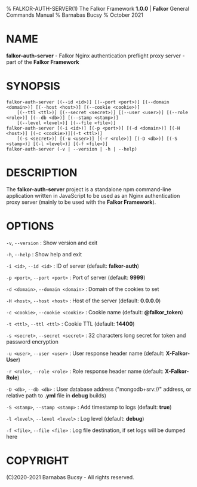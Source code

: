 % FALKOR-AUTH-SERVER(1) The Falkor Framework **1.0.0** | **Falkor** General Commands Manual
% Barnabas Bucsy
% October 2021

# NAME

**falkor-auth-server** - Falkor Nginx authentication preflight proxy server - part of the **Falkor Framework**

# SYNOPSIS

```
falkor-auth-server [(--id <id>)] [(--port <port>)] [(--domain <domain>)] [(--host <host>)] [(--cookie <cookie>)]
    [(--ttl <ttl>)] [(--secret <secret>)] [(--user <user>)] [(--role <role>)] [(--db <db>)] [(--stamp <stamp>)]
    [(--level <level>)] [(--file <file>)]
falkor-auth-server [(-i <id>)] [(-p <port>)] [(-d <domain>)] [(-H <host>)] [(-c <cookie>)][(-t <ttl>)] 
    [(-s <secret>)] [(-u <user>)] [(-r <role>)] [(-D <db>)] [(-S <stamp>)] [(-l <level>)] [(-f <file>)]
falkor-auth-server (-v | --version | -h | --help)
```

# DESCRIPTION

The **falkor-auth-server** project is a standalone npm command-line application written in JavaScript to be used as an Nginx authentication proxy server (mainly to be used with the **Falkor Framework**).

# OPTIONS

`-v`, `--version`
:   Show version and exit

`-h`, `--help`
:   Show help and exit

`-i <id>`, `--id <id>`
:   ID of server  (default: **falkor-auth**)

`-p <port>`, `--port <port>`
:   Port of server  (default: **9999**)

`-d <domain>`, `--domain <domain>`
:   Domain of the cookies to set

`-H <host>`, `--host <host>`
:   Host of the server  (default: **0.0.0.0**)

`-c <cookie>`, `--cookie <cookie>`
:   Cookie name  (default: **@falkor_token**)

`-t <ttl>`, `--ttl <ttl>`
:   Cookie TTL  (default: **14400**)

`-s <secret>`, `--secret <secret>`
:   32 characters long secret for token and password encryption

`-u <user>`, `--user <user>`
:   User response header name  (default: **X-Falkor-User**)

`-r <role>`, `--role <role>`
:   Role response header name  (default: **X-Falkor-Role**)

`-D <db>`, `--db <db>`
:   User database address ("mongodb+srv://" address, or relative path to **.yml** file in **debug** builds)

`-S <stamp>`, `--stamp <stamp>`
:   Add timestamp to logs  (default: **true**)

`-l <level>`, `--level <level>`
:   Log level  (default: **debug**)

`-f <file>`, `--file <file>`
:   Log file destination, if set logs will be dumped here

# COPYRIGHT

(C)2020-2021 Barnabas Bucsy - All rights reserved.
